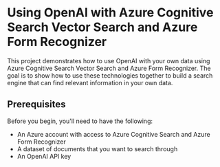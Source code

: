# Using OpenAI with Azure Cognitive Search Vector Search and Azure Form Recognizer

This project demonstrates how to use OpenAI with your own data using Azure Cognitive Search Vector Search and Azure Form Recognizer. The goal is to show how to use these technologies together to build a  search engine that can find relevant information in your own data.

## Prerequisites

Before you begin, you'll need to have the following:

- An Azure account with access to Azure Cognitive Search and Azure Form Recognizer
- A dataset of documents that you want to search through
- An OpenAI API key
